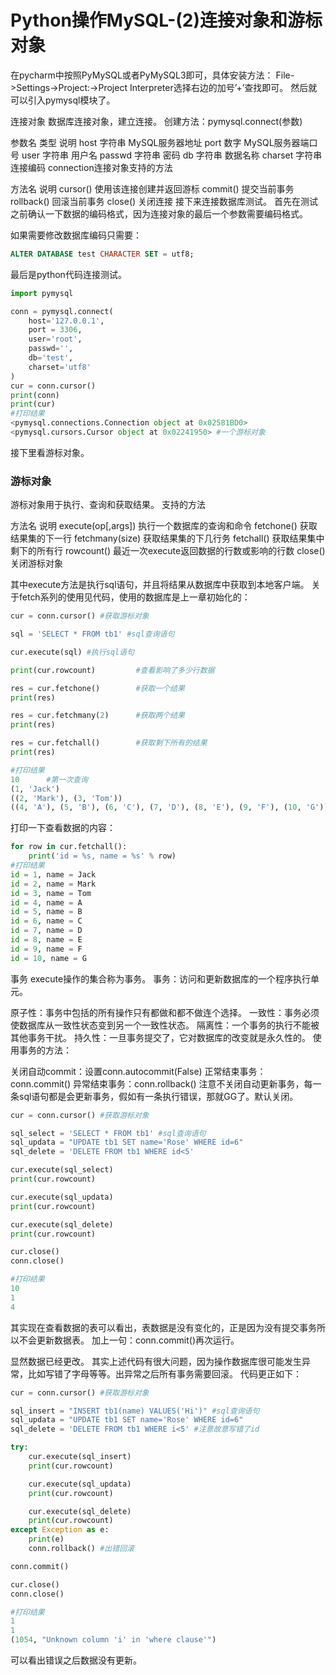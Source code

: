 # Python操作MySQL-(2)连接对象和游标对象

在pycharm中按照PyMySQL或者PyMySQL3即可，具体安装方法：
File->Settings->Project:->Project Interpreter选择右边的加号’+’查找即可。
然后就可以引入pymysql模块了。

连接对象
数据库连接对象，建立连接。
创建方法：pymysql.connect(参数)

参数名	类型	说明
host	字符串	MySQL服务器地址
port	数字	MySQL服务器端口号
user	字符串	用户名
passwd	字符串	密码
db	字符串	数据名称
charset	字符串	连接编码
connection连接对象支持的方法

方法名	说明
cursor()	使用该连接创建并返回游标
commit()	提交当前事务
rollback()	回滚当前事务
close()	关闭连接
接下来连接数据库测试。
首先在测试之前确认一下数据的编码格式，因为连接对象的最后一个参数需要编码格式。

如果需要修改数据库编码只需要：

```sql
ALTER DATABASE test CHARACTER SET = utf8;
```

最后是python代码连接测试。

```python
import pymysql

conn = pymysql.connect(
    host='127.0.0.1',
    port = 3306,
    user='root',
    passwd='',
    db='test',
    charset='utf8'
)
cur = conn.cursor()
print(conn)
print(cur)
#打印结果
<pymysql.connections.Connection object at 0x02581BD0>
<pymysql.cursors.Cursor object at 0x02241950> #一个游标对象
```

接下里看游标对象。

### **游标对象**

游标对象用于执行、查询和获取结果。
支持的方法

方法名	说明
execute(op[,args])	执行一个数据库的查询和命令
fetchone()	获取结果集的下一行
fetchmany(size)	获取结果集的下几行务
fetchall()	获取结果集中剩下的所有行
rowcount()	最近一次execute返回数据的行数或影响的行数
close()	关闭游标对象

其中execute方法是执行sql语句，并且将结果从数据库中获取到本地客户端。
关于fetch系列的使用见代码，使用的数据库是上一章初始化的：

```python
cur = conn.cursor() #获取游标对象

sql = 'SELECT * FROM tb1' #sql查询语句

cur.execute(sql) #执行sql语句

print(cur.rowcount)         #查看影响了多少行数据

res = cur.fetchone()        #获取一个结果
print(res)

res = cur.fetchmany(2)      #获取两个结果
print(res)

res = cur.fetchall()        #获取剩下所有的结果
print(res)

#打印结果
10      #第一次查询
(1, 'Jack') 
((2, 'Mark'), (3, 'Tom')) 
((4, 'A'), (5, 'B'), (6, 'C'), (7, 'D'), (8, 'E'), (9, 'F'), (10, 'G')) 
```

打印一下查看数据的内容：

```python
for row in cur.fetchall():
    print('id = %s, name = %s' % row)
#打印结果
id = 1, name = Jack
id = 2, name = Mark
id = 3, name = Tom
id = 4, name = A
id = 5, name = B
id = 6, name = C
id = 7, name = D
id = 8, name = E
id = 9, name = F
id = 10, name = G
```

事务
execute操作的集合称为事务。
事务：访问和更新数据库的一个程序执行单元。

原子性：事务中包括的所有操作只有都做和都不做连个选择。
一致性：事务必须使数据库从一致性状态变到另一个一致性状态。
隔离性：一个事务的执行不能被其他事务干扰。
持久性：一旦事务提交了，它对数据库的改变就是永久性的。
使用事务的方法：

关闭自动commit：设置conn.autocommit(False)
正常结束事务：conn.commit()
异常结束事务：conn.rollback()
注意不关闭自动更新事务，每一条sql语句都是会更新事务，假如有一条执行错误，那就GG了。默认关闭。

```python
cur = conn.cursor() #获取游标对象

sql_select = 'SELECT * FROM tb1' #sql查询语句
sql_updata = "UPDATE tb1 SET name='Rose' WHERE id=6"
sql_delete = 'DELETE FROM tb1 WHERE id<5'

cur.execute(sql_select)
print(cur.rowcount)

cur.execute(sql_updata)
print(cur.rowcount)

cur.execute(sql_delete)
print(cur.rowcount)

cur.close()
conn.close()

#打印结果
10
1
4
```

其实现在查看数据的表可以看出，表数据是没有变化的，正是因为没有提交事务所以不会更新数据表。
加上一句：conn.commit()再次运行。

显然数据已经更改。
其实上述代码有很大问题，因为操作数据库很可能发生异常，比如写错了字母等等。出异常之后所有事务需要回滚。
代码更正如下：

```python
cur = conn.cursor() #获取游标对象

sql_insert = "INSERT tb1(name) VALUES('Hi')" #sql查询语句
sql_updata = "UPDATE tb1 SET name='Rose' WHERE id=6"
sql_delete = 'DELETE FROM tb1 WHERE i<5' #注意故意写错了id

try:
    cur.execute(sql_insert)
    print(cur.rowcount)

    cur.execute(sql_updata)
    print(cur.rowcount)

    cur.execute(sql_delete)
    print(cur.rowcount)
except Exception as e:
    print(e)
    conn.rollback() #出错回滚

conn.commit()

cur.close()
conn.close()

#打印结果
1
1
(1054, "Unknown column 'i' in 'where clause'")
```

可以看出错误之后数据没有更新。